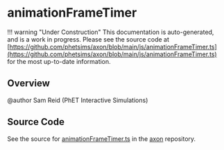 # animationFrameTimer

!!! warning "Under Construction"
    This documentation is auto-generated, and is a work in progress. Please see the source code at
    [https://github.com/phetsims/axon/blob/main/js/animationFrameTimer.ts](https://github.com/phetsims/axon/blob/main/js/animationFrameTimer.ts) for the most up-to-date information.

## Overview

@author Sam Reid (PhET Interactive Simulations)



## Source Code

See the source for [animationFrameTimer.ts](https://github.com/phetsims/axon/blob/main/js/animationFrameTimer.ts) in the [axon](https://github.com/phetsims/axon) repository.
